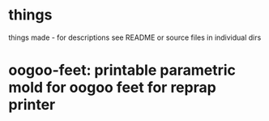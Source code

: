 things
======

things made - for descriptions see README or source files in individual dirs

# oogoo-feet: printable parametric mold for oogoo feet for reprap printer

